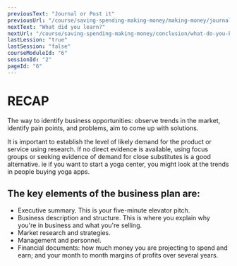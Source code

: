 ```yaml
---
previousText: "Journal or Post it"
previousUrl: "/course/saving-spending-making-money/making-money/journal-or-post-it"
nextText: "What did you learn?"
nextUrl: "/course/saving-spending-making-money/conclusion/what-do-you-know"
lastLession: "true"
lastSession: "false"
courseModuleId: "6"
sessionId: "2"
pageId: "6"
---
```



# RECAP

<sparkle-character-intro position="right" character="jen">
The way to identify business opportunities: observe trends in the market, identify pain points, and problems, aim to come up with solutions.
</sparkle-character-intro>

It is important to establish the level of likely demand for the product or service using research. If no direct evidence is available, using focus groups or seeking evidence of demand for close substitutes is a good alternative. ie if you want to start a yoga center, you might look at the trends in people buying yoga apps.

## The key elements of the business plan are:
 
- Executive summary. This is your five-minute elevator pitch. 
- Business description and structure. This is where you explain why you're in business and what you're selling. 
- Market research and strategies. 
- Management and personnel. 
- Financial documents: how much money you are projecting to spend and earn; and your month to month margins of profits over several years.

